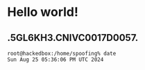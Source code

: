 # Hello world!
.5GL6KH3.CNIVC0017D0057.
---
```
root@hackedbox:/home/spoofing% date
Sun Aug 25 05:36:06 PM UTC 2024
```
